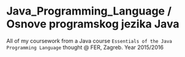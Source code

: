 # Java_Programming_Language / Osnove programskog jezika Java
All of my coursework from a Java course `Essentials of the Java Programming Language` thought @ FER, Zagreb. Year 2015/2016
